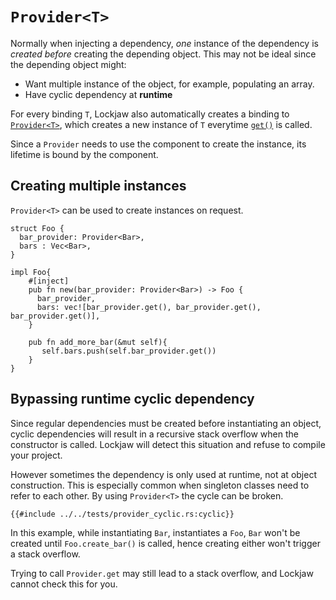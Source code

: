 # `Provider<T>`

Normally when injecting a dependency, *one* instance of the dependency is *created before* creating
the depending object. This may not be ideal since the depending object might:

* Want multiple instance of the object, for example, populating an array.
* Have cyclic dependency at **runtime**

For every binding `T`, Lockjaw also automatically creates a binding
to [`Provider<T>`](https://docs.rs/lockjaw/latest/lockjaw/struct.Provider.html), which creates a new
instance of `T`
everytime [`get()`](https://docs.rs/lockjaw/latest/lockjaw/struct.Provider.html#method.get)  is
called.

Since a `Provider` needs to use the component to create the instance, its lifetime is bound by the
component.

## Creating multiple instances

`Provider<T>` can be used to create instances on request.

```rust,no_run,noplayground
struct Foo {
  bar_provider: Provider<Bar>,
  bars : Vec<Bar>,
}

impl Foo{
    #[inject]
    pub fn new(bar_provider: Provider<Bar>) -> Foo {
      bar_provider,
      bars: vec![bar_provider.get(), bar_provider.get(), bar_provider.get()],
    }
    
    pub fn add_more_bar(&mut self){
       self.bars.push(self.bar_provider.get())
    }
}
```

## Bypassing runtime cyclic dependency

Since regular dependencies must be created before instantiating an object, cyclic dependencies will
result in a recursive stack overflow when the constructor is called. Lockjaw will detect this
situation and refuse to compile your project.

However sometimes the dependency is only used at runtime, not at object construction. This is
especially common when singleton classes need to refer to each other. By using
`Provider<T>` the cycle can be broken.

```rust,no_run,noplayground
{{#include ../../tests/provider_cyclic.rs:cyclic}}
```

In this example, while instantiating `Bar`, instantiates a `Foo`, `Bar` won't be created
until `Foo.create_bar()` is called, hence creating either won't trigger a stack overflow.

Trying to call `Provider.get` may still lead to a stack overflow, and Lockjaw cannot check this for
you.